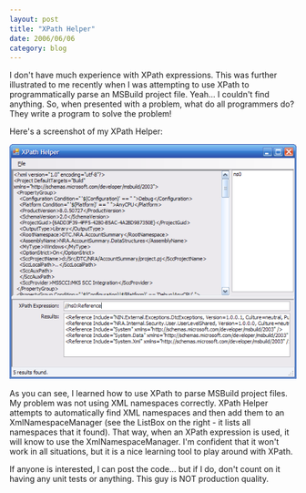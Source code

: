 ```yaml
---
layout: post
title: "XPath Helper"
date: 2006/06/06
category: blog
---
```


I don't have much experience with XPath expressions. This was further illustrated to me recently when I was attempting to use XPath to programmatically parse an MSBuild project file. Yeah... I couldn't find anything. So, when presented with a problem, what do all programmers do? They write a program to solve the problem!

Here's a screenshot of my XPath Helper:

![XPath Helper App](/images/blog/2006-06-06-XPathHelper.png)

As you can see, I learned how to use XPath to parse MSBuild project files. My problem was not using XML namespaces correctly. XPath Helper attempts to automatically find XML namespaces and then add them to an XmlNamespaceManager (see the ListBox on the right - it lists all namespaces that it found). That way, when an XPath expression is used, it will know to use the XmlNamespaceManager. I'm confident that it won't work in all situations, but it is a nice learning tool to play around with XPath.

If anyone is interested, I can post the code... but if I do, don't count on it having any unit tests or anything. This guy is NOT production quality.

